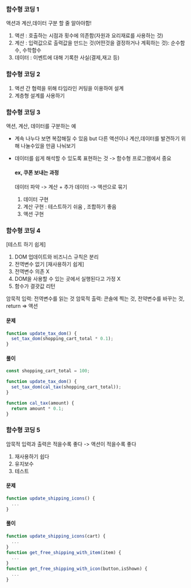 ### 함수형 코딩 1
액션과 계산,데이터 구분 할 줄 알아야함!
1. 액션 : 호출하는 시점과 횟수에 의존함(자원과 요리재료를 사용하는 것)
2. 계산 : 입력값으로 출력값을 만드는 것(어떤것을 결정하거나 계획하는 것): 순수함수, 수학함수
3. 데이터 : 이벤트에 대해 기록한 사실(결제,재고 등)


### 함수형 코딩 2
1. 액션 간 협력을 위해 타임라인 커팅을 이용하여 설계
2. 계층형 설계를 사용하기

### 함수형 코딩 3
액션, 계산, 데이터를 구분하는 예
* 계속 나누다 보면 복잡해질 수 있음 but 다른 액션이나 계산,데이터를 발견하기 위해 나눌수있을 만큼 나눠보기
* 데이터를 쉽게 해석할 수 있도록 표현하는 것 -> 함수형 프로그램에서 중요

    #### ex, 쿠폰 보내는 과정
    데이터 파악 -> 계산 + 추가 데이터 -> 액션으로 묶기
    1. 데이터 구현
    2. 계산 구현 : 테스트하기 쉬움 , 조합하기 좋음
    3. 액션 구현


### 함수형 코딩 4
[테스트 하기 쉽게]
1. DOM 업데이트와 비즈니스 규칙은 분리
2. 전역변수 없기
[재사용하기 쉽게]
1. 전역변수 의존 X
2. DOM을 사용할 수 있는 곳에서 실행된다고 가정 X
3. 함수가 결괏값 리턴

암묵적 입력: 전역변수를 읽는 것
암묵적 출력: 콘솔에 찍는 것, 전약변수를 바꾸는 것, return
=> 액션

#### 문제
```javascript
function update_tax_dom() {
  set_tax_dom(shopping_cart_total * 0.1);
}
```

#### 풀이
```javascript
const shopping_cart_total = 100;

function update_tax_dom() {
  set_tax_dom(cal_tax(shopping_cart_total));
}

function cal_tax(amount) {
  return amount * 0.1;
}
```
### 함수형 코딩 5
암묵적 입력과 출력은 적을수록 좋다 -> 액션이 적을수록 좋다
1. 재사용하기 쉽다
2. 유지보수
3. 테스트

#### 문제
```javascript
function update_shipping_icons() {
  ...
}
```

#### 풀이
```javascript
function update_shipping_icons(cart) {
  ...
}
function get_free_shipping_with_item(item) {
  ...
}
function get_free_shipping_with_icon(button,isShown) {
  ...
}

```






